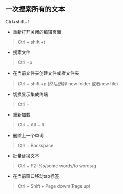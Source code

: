 ## 一次搜索所有的文本
Ctrl+shift+f

- 重新打开关闭的编辑页面
> Ctrl + shift +t 

- 搜索文件
> Ctrl +p

- 在当前文件夹创建文件或者文件夹
> Ctrl + shift +p (然后选择 new folder 或者new file)

- 切换显示集成终端

> Ctrl + `

- 重新加载

> Ctrl + Alt + R

- 删除上一个单词

> Ctrl + Backspace

- 批量替换文本

> Ctrl + F2
> :%s/some words/to words/g

- 在当前窗口移动tab标签

> Ctrl + Shift + Page dowm(Page up)